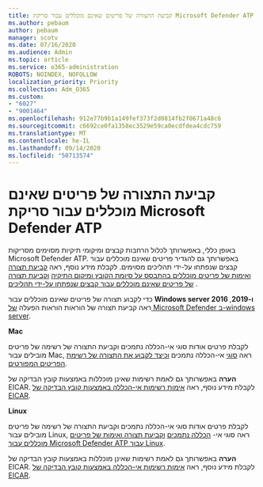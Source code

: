 ```yaml
---
title: קביעת התצורה של פריטים שאינם מוכללים עבור סריקת Microsoft Defender ATP
ms.author: pebaum
author: pebaum
manager: scotv
ms.date: 07/16/2020
ms.audience: Admin
ms.topic: article
ms.service: o365-administration
ROBOTS: NOINDEX, NOFOLLOW
localization_priority: Priority
ms.collection: Adm_O365
ms.custom:
- "6027"
- "9001464"
ms.openlocfilehash: 912e77b9b1a149fef373f2d0814fb2f0671a48c6
ms.sourcegitcommit: c6692ce0fa1358ec3529e59ca0ecdfdea4cdc759
ms.translationtype: MT
ms.contentlocale: he-IL
ms.lasthandoff: 09/14/2020
ms.locfileid: "50713574"
---
```

# <a name="configuring-exclusions-for-microsoft-defender-atp-scan"></a>קביעת התצורה של פריטים שאינם מוכללים עבור סריקת Microsoft Defender ATP

באופן כללי, באפשרותך לכלול הרחבות קבצים ומיקומי תיקיות מסוימים מסריקות Microsoft Defender ATP. באפשרותך גם להגדיר פריטים שאינם מוכללים עבור קבצים שנפתחו על-ידי תהליכים מסוימים. לקבלת מידע נוסף, ראה [קביעת תצורה ואימות של פריטים מוכללים בהתבסס על סיומת הקובץ ומיקום התיקיה](https://docs.microsoft.com/windows/security/threat-protection/microsoft-defender-antivirus/configure-extension-file-exclusions-microsoft-defender-antivirus) [וקביעת תצורה של פריטים שאינם מוכללים עבור קבצים שנפתחו על-ידי תהליכים](https://docs.microsoft.com/windows/security/threat-protection/microsoft-defender-antivirus/configure-process-opened-file-exclusions-microsoft-defender-antivirus) .

כדי לקבוע תצורה של פריטים שאינם מוכללים עבור  **Windows server 2016 ו-2019**, ראה קביעת תצורה של הוראות הוראות הפעלה [של Microsoft Defender ב-windows server](https://docs.microsoft.com/windows/security/threat-protection/microsoft-defender-antivirus/configure-server-exclusions-microsoft-defender-antivirus).

**Mac**

לקבלת פרטים אודות סוגי אי-הכללה נתמכים וקביעת התצורה של רשימה של פריטים מובילים עבור Mac, ראה [סוגי](https://docs.microsoft.com/windows/security/threat-protection/microsoft-defender-atp/mac-exclusions#supported-exclusion-types) אי-הכללה נתמכים [וכיצד לקבוע את התצורה של רשימת הפריטים המפורטים](https://docs.microsoft.com/windows/security/threat-protection/microsoft-defender-atp/mac-exclusions#how-to-configure-the-list-of-exclusions).

**הערה** באפשרותך גם לאמת רשימות שאינן מוכללות באמצעות קובץ הבדיקה של EICAR. לקבלת מידע נוסף, ראה [אימות רשימות אי-הכללה באמצעות קובץ הבדיקה של EICAR](https://docs.microsoft.com/windows/security/threat-protection/microsoft-defender-atp/mac-exclusions#validate-exclusions-lists-with-the-eicar-test-file). 

**Linux**

לקבלת פרטים אודות סוגי אי-הכללה נתמכים וקביעת התצורה של רשימה של פריטים מובילים עבור Linux, ראה סוגי אי- [הכללה נתמכים](https://docs.microsoft.com/windows/security/threat-protection/microsoft-defender-atp/linux-exclusions#supported-exclusion-types) [וקביעת תצורה ואימות של פריטים מוכללים עבור Microsoft Defender ATP עבור Linux](https://docs.microsoft.com/windows/security/threat-protection/microsoft-defender-atp/linux-exclusions).

**הערה** באפשרותך גם לאמת רשימות שאינן מוכללות באמצעות קובץ הבדיקה של EICAR. לקבלת מידע נוסף, ראה [אימות רשימות אי-הכללה באמצעות קובץ הבדיקה של EICAR](https://docs.microsoft.com/windows/security/threat-protection/microsoft-defender-atp/linux-exclusions#validate-exclusions-lists-with-the-eicar-test-file). 